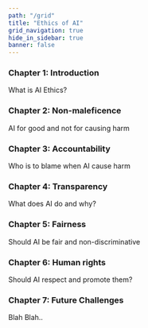 ```yaml
---
path: "/grid"
title: "Ethics of AI"
grid_navigation: true
hide_in_sidebar: true
banner: false
---
```


<course-grid>
    <course-grid-card title="chapter01" url="chapter-1/1-a-guide-to-ai-ethics">

<course-grid-text><h3>Chapter 1: Introduction</h3><span>What is AI Ethics?</span></course-grid-text>

</course-grid-card>
    <course-grid-card title="chapter02" url="/chapter-2/1-what-should-we-do">

<course-grid-text><h3>Chapter 2: Non-maleficence</h3><span>AI for good and not for causing harm</span></course-grid-text>

</course-grid-card>
    <course-grid-card title="chapter03" url="/chapter-3/1-algorithms-and-accountability">

<course-grid-text><h3>Chapter 3: Accountability</h3><span>Who is to blame when AI cause harm</span></course-grid-text>

</course-grid-card>
    <course-grid-card title="chapter04" url="chapter-4/1-should-we-know-how-ai-works">

<course-grid-text><h3>Chapter 4: Transparency</h3><span>What does AI do and why?</span></course-grid-text>

</course-grid-card>
    <course-grid-card title="chapter05" url="chapter-5/1-introduction">

<course-grid-text><h3>Chapter 5: Fairness</h3><span>Should AI be fair and non-discriminative</span></course-grid-text>

</course-grid-card>
    <course-grid-card title="chapter06" url="chapter-6/1-what-is-fairness">

<course-grid-text><H3>Chapter 6: Human rights</H5><span>Should AI respect and promote them?</span></course-grid-text>

</course-grid-card>
    <course-grid-card title="chapter07" url="/chapter-7/1-doing-ai-ethics">

<course-grid-text><h3>Chapter 7: Future Challenges</h3><span>Blah Blah..</span></course-grid-text>

</course-grid-card>

</course-grid>


